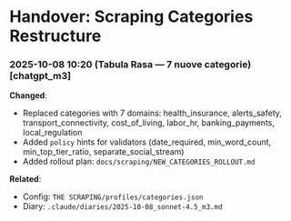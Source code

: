 # Handover: Scraping Categories Restructure

### 2025-10-08 10:20 (Tabula Rasa — 7 nuove categorie) [chatgpt_m3]

**Changed**:
- Replaced categories with 7 domains: health_insurance, alerts_safety, transport_connectivity, cost_of_living, labor_hr, banking_payments, local_regulation
- Added `policy` hints for validators (date_required, min_word_count, min_top_tier_ratio, separate_social_stream)
- Added rollout plan: `docs/scraping/NEW_CATEGORIES_ROLLOUT.md`

**Related**:
- Config: `THE SCRAPING/profiles/categories.json`
- Diary: `.claude/diaries/2025-10-08_sonnet-4.5_m3.md`
